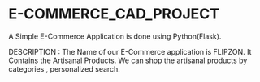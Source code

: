 # E-COMMERCE_CAD_PROJECT
A Simple E-Commerce Application is done using Python(Flask).

DESCRIPTION :
  The Name of our E-Commerce application is FLIPZON. It Contains the Artisanal Products. We can shop the artisanal products by categories , personalized search. 
